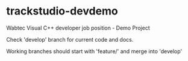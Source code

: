 # trackstudio-devdemo
Wabtec Visual C++ developer job position - Demo Project

Check 'develop' branch for current code and docs.

Working branches should start with 'feature/' and merge into 'develop'
